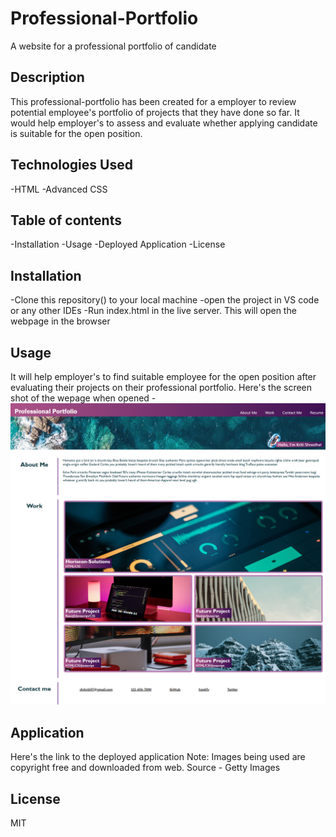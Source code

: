 # Professional-Portfolio
A website for a professional portfolio of candidate

## Description
This professional-portfolio has been created for a employer to review potential employee's portfolio of projects that they have done so far.
It would help employer's to assess and evaluate whether applying candidate is suitable for the open position.

## Technologies Used
-HTML
-Advanced CSS

## Table of contents
-Installation
-Usage
-Deployed Application
-License

## Installation
-Clone this repository() to your local machine 
-open the project in VS code or any other IDEs
-Run index.html in the live server. This will open the webpage in the browser

## Usage
It will help employer's to find suitable employee for the open position after evaluating their projects on their professional portfolio. Here's the screen shot of the wepage when opened -
![Image is the screenshot of homepage of Professional Portfolio](./Develop/assets/images/Professional-Portfolio_screenshot.png)

## Application
Here's the link to the deployed application
Note: Images being used are copyright free and downloaded from web. Source - Getty Images

## License
MIT